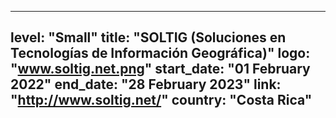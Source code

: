
---
level: "Small"
title: "SOLTIG (Soluciones en Tecnologías de Información Geográfica)"
logo: "www.soltig.net.png"
start_date: "01 February 2022"
end_date: "28 February 2023"
link: "http://www.soltig.net/"
country: "Costa Rica"
---
